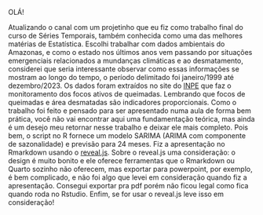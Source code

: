 OLÁ!

Atualizando o canal com um projetinho que eu fiz como trabalho final do curso de Séries Temporais, também conhecida como uma das melhores matérias de Estatística. 
Escolhi trabalhar com dados ambientais do Amazonas, e como o estado nos últimos anos vem passando por situações emergenciais relacionados a mundanças climáticas e ao desmatamento,
considerei que seria interessante observar como essas informações se mostram ao longo do tempo, o período delimitado foi janeiro/1999 até dezembro/2023.
Os dados foram extraídos no site do [INPE](https://terrabrasilis.dpi.inpe.br/queimadas/situacao-atual/estatisticas/estatisticas_estados/) que faz o monitoramento dos focos ativos de queimadas.
Lembrando que focos de queimadas e área desmatadas são indicadores proporcionais.
Como o trabalho foi feito e pensado para ser apresentado numa aula de forma bem prática, você não vai encontrar aqui uma fundamentação teórica, mas ainda é um desejo meu 
retornar nesse trabalho e deixar ele mais completo.
Pois bem, o script no R fornece um modelo SARIMA (ARIMA com componente de sazonalidade) e previsão para 24 meses. Fiz a apresentação no Rmarkdown usando o [reveal.js](https://revealjs.com).
Sobre o reveal.js uma consideração: o design é muito bonito e ele oferece ferramentas que o Rmarkdown ou Quarto sozinho não oferecem, mas exportar para powerpoint, por exemplo,
é bem complicado, e não foi algo que levei em consideração quando fiz a apresentação. Consegui exportar pra pdf porém não ficou legal como fica quando roda no Rstudio.
Enfim, se for usar o reveal.js leve isso em consideração!



